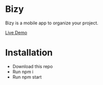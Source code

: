 # Bizy

Bizy is a mobile app to organize your project.

[Live Demo](https://bizy-dev.web.app/)

# Installation

- Download this repo
- Run npm i
- Run npm start
